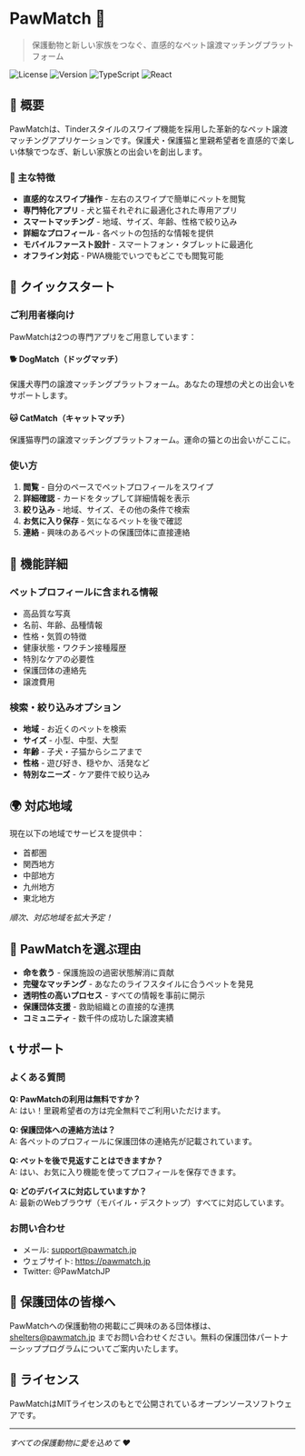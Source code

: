 # PawMatch 🐾

> 保護動物と新しい家族をつなぐ、直感的なペット譲渡マッチングプラットフォーム

![License](https://img.shields.io/badge/license-MIT-blue.svg)
![Version](https://img.shields.io/badge/version-1.0.0-green.svg)
![TypeScript](https://img.shields.io/badge/TypeScript-5.0-blue.svg)
![React](https://img.shields.io/badge/React-18-blue.svg)

## 🌟 概要

PawMatchは、Tinderスタイルのスワイプ機能を採用した革新的なペット譲渡マッチングアプリケーションです。保護犬・保護猫と里親希望者を直感的で楽しい体験でつなぎ、新しい家族との出会いを創出します。

### 🎯 主な特徴

- **直感的なスワイプ操作** - 左右のスワイプで簡単にペットを閲覧
- **専門特化アプリ** - 犬と猫それぞれに最適化された専用アプリ
- **スマートマッチング** - 地域、サイズ、年齢、性格で絞り込み
- **詳細なプロフィール** - 各ペットの包括的な情報を提供
- **モバイルファースト設計** - スマートフォン・タブレットに最適化
- **オフライン対応** - PWA機能でいつでもどこでも閲覧可能

## 🚀 クイックスタート

### ご利用者様向け

PawMatchは2つの専門アプリをご用意しています：

#### 🐕 DogMatch（ドッグマッチ）
保護犬専門の譲渡マッチングプラットフォーム。あなたの理想の犬との出会いをサポートします。

#### 🐱 CatMatch（キャットマッチ）  
保護猫専門の譲渡マッチングプラットフォーム。運命の猫との出会いがここに。

### 使い方

1. **閲覧** - 自分のペースでペットプロフィールをスワイプ
2. **詳細確認** - カードをタップして詳細情報を表示
3. **絞り込み** - 地域、サイズ、その他の条件で検索
4. **お気に入り保存** - 気になるペットを後で確認
5. **連絡** - 興味のあるペットの保護団体に直接連絡

## 📱 機能詳細

### ペットプロフィールに含まれる情報
- 高品質な写真
- 名前、年齢、品種情報
- 性格・気質の特徴
- 健康状態・ワクチン接種履歴
- 特別なケアの必要性
- 保護団体の連絡先
- 譲渡費用

### 検索・絞り込みオプション
- **地域** - お近くのペットを検索
- **サイズ** - 小型、中型、大型
- **年齢** - 子犬・子猫からシニアまで
- **性格** - 遊び好き、穏やか、活発など
- **特別なニーズ** - ケア要件で絞り込み

## 🌍 対応地域

現在以下の地域でサービスを提供中：
- 首都圏
- 関西地方  
- 中部地方
- 九州地方
- 東北地方

*順次、対応地域を拡大予定！*

## 💝 PawMatchを選ぶ理由

- **命を救う** - 保護施設の過密状態解消に貢献
- **完璧なマッチング** - あなたのライフスタイルに合うペットを発見
- **透明性の高いプロセス** - すべての情報を事前に開示
- **保護団体支援** - 救助組織との直接的な連携
- **コミュニティ** - 数千件の成功した譲渡実績

## 📞 サポート

### よくある質問

**Q: PawMatchの利用は無料ですか？**  
A: はい！里親希望者の方は完全無料でご利用いただけます。

**Q: 保護団体への連絡方法は？**  
A: 各ペットのプロフィールに保護団体の連絡先が記載されています。

**Q: ペットを後で見返すことはできますか？**  
A: はい、お気に入り機能を使ってプロフィールを保存できます。

**Q: どのデバイスに対応していますか？**  
A: 最新のWebブラウザ（モバイル・デスクトップ）すべてに対応しています。

### お問い合わせ

- メール: support@pawmatch.jp
- ウェブサイト: https://pawmatch.jp
- Twitter: @PawMatchJP

## 🤝 保護団体の皆様へ

PawMatchへの保護動物の掲載にご興味のある団体様は、shelters@pawmatch.jp までお問い合わせください。無料の保護団体パートナーシッププログラムについてご案内いたします。

## 📄 ライセンス

PawMatchはMITライセンスのもとで公開されているオープンソースソフトウェアです。

---

*すべての保護動物に愛を込めて ❤️*